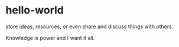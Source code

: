 # hello-world
store ideas, resources, or even share and discuss things with others.

Knowledge is power and I want it all.
